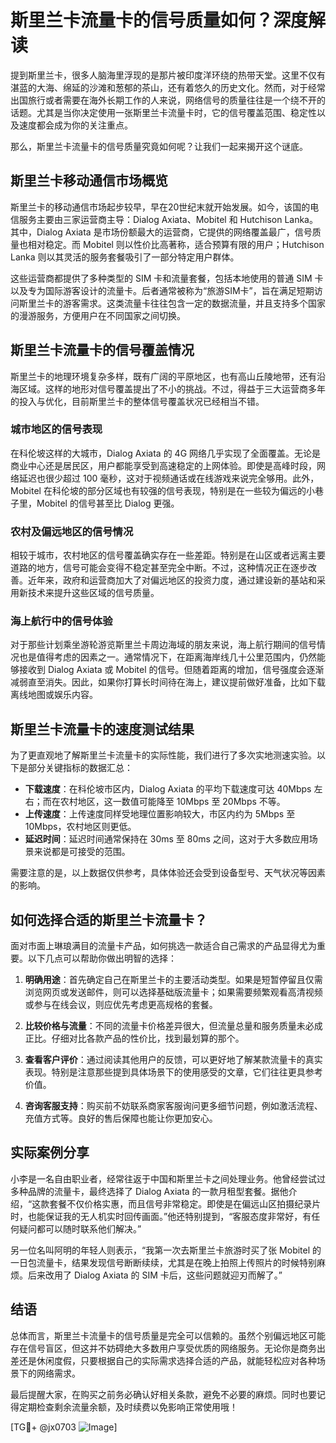 # 斯里兰卡流量卡的信号质量如何？深度解读

提到斯里兰卡，很多人脑海里浮现的是那片被印度洋环绕的热带天堂。这里不仅有湛蓝的大海、绵延的沙滩和葱郁的茶山，还有着悠久的历史文化。然而，对于经常出国旅行或者需要在海外长期工作的人来说，网络信号的质量往往是一个绕不开的话题。尤其是当你决定使用一张斯里兰卡流量卡时，它的信号覆盖范围、稳定性以及速度都会成为你的关注重点。

那么，斯里兰卡流量卡的信号质量究竟如何呢？让我们一起来揭开这个谜底。

## 斯里兰卡移动通信市场概览

斯里兰卡的移动通信市场起步较早，早在20世纪末就开始发展。如今，该国的电信服务主要由三家运营商主导：Dialog Axiata、Mobitel 和 Hutchison Lanka。其中，Dialog Axiata 是市场份额最大的运营商，它提供的网络覆盖最广，信号质量也相对稳定。而 Mobitel 则以性价比高著称，适合预算有限的用户；Hutchison Lanka 则以其灵活的服务套餐吸引了一部分特定用户群体。

这些运营商都提供了多种类型的 SIM 卡和流量套餐，包括本地使用的普通 SIM 卡以及专为国际游客设计的流量卡。后者通常被称为“旅游SIM卡”，旨在满足短期访问斯里兰卡的游客需求。这类流量卡往往包含一定的数据流量，并且支持多个国家的漫游服务，方便用户在不同国家之间切换。

## 斯里兰卡流量卡的信号覆盖情况

斯里兰卡的地理环境复杂多样，既有广阔的平原地区，也有高山丘陵地带，还有沿海区域。这样的地形对信号覆盖提出了不小的挑战。不过，得益于三大运营商多年的投入与优化，目前斯里兰卡的整体信号覆盖状况已经相当不错。

### 城市地区的信号表现

在科伦坡这样的大城市，Dialog Axiata 的 4G 网络几乎实现了全面覆盖。无论是商业中心还是居民区，用户都能享受到高速稳定的上网体验。即使是高峰时段，网络延迟也很少超过 100 毫秒，这对于视频通话或在线游戏来说完全够用。此外，Mobitel 在科伦坡的部分区域也有较强的信号表现，特别是在一些较为偏远的小巷子里，Mobitel 的信号甚至比 Dialog 更强。

### 农村及偏远地区的信号情况

相较于城市，农村地区的信号覆盖确实存在一些差距。特别是在山区或者远离主要道路的地方，信号可能会变得不稳定甚至完全中断。不过，这种情况正在逐步改善。近年来，政府和运营商加大了对偏远地区的投资力度，通过建设新的基站和采用新技术来提升这些区域的信号质量。

### 海上航行中的信号体验

对于那些计划乘坐游轮游览斯里兰卡周边海域的朋友来说，海上航行期间的信号情况也是值得考虑的因素之一。通常情况下，在距离海岸线几十公里范围内，仍然能够接收到 Dialog Axiata 或 Mobitel 的信号。但随着距离的增加，信号强度会逐渐减弱直至消失。因此，如果你打算长时间待在海上，建议提前做好准备，比如下载离线地图或娱乐内容。

## 斯里兰卡流量卡的速度测试结果

为了更直观地了解斯里兰卡流量卡的实际性能，我们进行了多次实地测速实验。以下是部分关键指标的数据汇总：

- **下载速度**：在科伦坡市区内，Dialog Axiata 的平均下载速度可达 40Mbps 左右；而在农村地区，这一数值可能降至 10Mbps 至 20Mbps 不等。
- **上传速度**：上传速度同样受地理位置影响较大，市区内约为 5Mbps 至 10Mbps，农村地区则更低。
- **延迟时间**：延迟时间通常保持在 30ms 至 80ms 之间，这对于大多数应用场景来说都是可接受的范围。

需要注意的是，以上数据仅供参考，具体体验还会受到设备型号、天气状况等因素的影响。

## 如何选择合适的斯里兰卡流量卡？

面对市面上琳琅满目的流量卡产品，如何挑选一款适合自己需求的产品显得尤为重要。以下几点可以帮助你做出明智的选择：

1. **明确用途**：首先确定自己在斯里兰卡的主要活动类型。如果是短暂停留且仅需浏览网页或发送邮件，则可以选择基础版流量卡；如果需要频繁观看高清视频或参与在线会议，则应优先考虑更高规格的套餐。
   
2. **比较价格与流量**：不同的流量卡价格差异很大，但流量总量和服务质量未必成正比。仔细对比各款产品的性价比，找到最划算的那个。

3. **查看客户评价**：通过阅读其他用户的反馈，可以更好地了解某款流量卡的真实表现。特别是注意那些提到具体场景下的使用感受的文章，它们往往更具参考价值。

4. **咨询客服支持**：购买前不妨联系商家客服询问更多细节问题，例如激活流程、充值方式等。良好的售后保障也能让你更加安心。

## 实际案例分享

小李是一名自由职业者，经常往返于中国和斯里兰卡之间处理业务。他曾经尝试过多种品牌的流量卡，最终选择了 Dialog Axiata 的一款月租型套餐。据他介绍，“这款套餐不仅价格实惠，而且信号非常稳定。即使是在偏远山区拍摄纪录片时，也能保证我的无人机实时回传画面。”他还特别提到，“客服态度非常好，有任何疑问都可以随时联系他们解决。”

另一位名叫阿明的年轻人则表示，“我第一次去斯里兰卡旅游时买了张 Mobitel 的一日包流量卡，结果发现信号断断续续，尤其是在晚上拍照上传照片的时候特别麻烦。后来改用了 Dialog Axiata 的 SIM 卡后，这些问题就迎刃而解了。”

## 结语

总体而言，斯里兰卡流量卡的信号质量是完全可以信赖的。虽然个别偏远地区可能存在信号盲区，但这并不妨碍绝大多数用户享受优质的网络服务。无论你是商务出差还是休闲度假，只要根据自己的实际需求选择合适的产品，就能轻松应对各种场景下的网络需求。

最后提醒大家，在购买之前务必确认好相关条款，避免不必要的麻烦。同时也要记得定期检查剩余流量余额，及时续费以免影响正常使用哦！

[TG💪+ @jx0703 ![Image](https://github.com/user-attachments/assets/dbca1d08-cadb-493c-b0ec-ad6f7a83f270)]